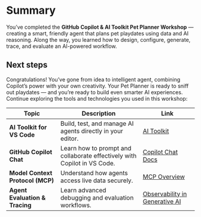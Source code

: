 # Summary

You’ve completed the **GitHub Copilot & AI Toolkit Pet Planner Workshop** — creating a smart, friendly agent that plans pet playdates using data and AI reasoning.
Along the way, you learned how to design, configure, generate, trace, and evaluate an AI-powered workflow.

## Next steps

Congratulations! You’ve gone from idea to intelligent agent, combining Copilot’s power with your own creativity.
Your Pet Planner is ready to sniff out playdates — and you’re ready to build even smarter AI experiences. Continue exploring the tools and technologies you used in this workshop:

| Topic                            | Description                                                              | Link                                                      |
| -------------------------------- | ------------------------------------------------------------------------ | --------------------------------------------------------- |
| **AI Toolkit for VS Code**       | Build, test, and manage AI agents directly in your editor.               | [AI Toolkit](https://aka.ms/AIToolkit) |
| **GitHub Copilot Chat**          | Learn how to prompt and collaborate effectively with Copilot in VS Code. | [Copilot Chat Docs](https://docs.github.com/copilot)      |
| **Model Context Protocol (MCP)** | Understand how agents access live data securely.                         | [MCP Overview](https://aka.ms/mcp-for-beginners)               |
| **Agent Evaluation & Tracing**   | Learn advanced debugging and evaluation workflows.                       | [Observability in Generative AI](https://learn.microsoft.com/azure/ai-foundry/concepts/observability)       |